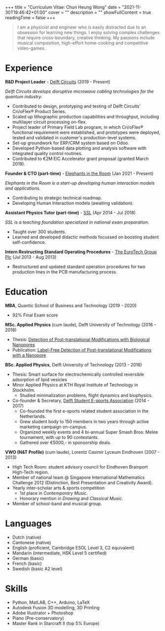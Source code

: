 +++
title = "Curriculum Vitae: Chun Heung Wong" 
date = "2021-11-30T19:46:42+01:00"
cover = ""
description = "" 
showFullContent = true
readingTime = false 
+++

> I am a physicist and engineer who is easily distracted due to an obsession for learning new things. I enjoy solving complex challenges that require cross-boundary, creative thinking. My passions include musical composition, high-effort home-cooking and competitive video-games.

# Experience
**R&D Project Leader** - [Delft Circuits](https://delft-circuits.com/) (2019 - Present)

*Delft Circuits develops disruptive microwave cabling technologies for the quantum industry.*
- Contributed to design, prototyping and testing of Delft Circuits' Cri/oFlex® Product Series.
- Scaled up lithographic production capabilities and throughput, including multilayer circuit processing on-flex.
- Project leader of Primary Field Lab program, in which Cri/oFlex® functional requirement were established, and prototypes were deployed, tested and validated in customer's production-level systems.
- Set-up groundwork for ERP/CRM system based on Odoo.
- Developed Python-based data plotting and analysis software with integrated quality control routines.
- Contributed to €2M EIC Accelerator grant proposal (granted March 2019).

**Founder & CTO (part-time)** - [Elephants in the Room](https://elephantsintheroom.co/) (Jan 2021 - Present)

*Elephants in the Room is a start-up developing human interaction models and applications.*
- Contributing to strategic technical roadmap.
- Developing Human Interaction models (awaiting validation).

**Assistant Physics Tutor (part-time)** - [SSL](https://www.sslleiden.nl/) (Apr 2014 - Jul 2018)

*SSL is a teaching foundation specialized in national exam preparation.*
- Taught over 300 students.
- Learned and developed didactic methods focussed on boosting student self-confidence.

**Intern Restructing Standard Operating Procedures** - [The EuroTech Group Plc](https://www.eurotech-group.co.uk/eurotech/) (Jul 2013 - Aug 2013)
- Restructured and updated standard operation procedures for two production lines in the PCB manufacturing process.

# Education
**MBA**, Quantic School of Business and Technology (2019 - 2020)
- 92% Final Exam score

**MSc. Applied Physics** (cum laude), Delft University of Technology (2016 - 2018)
- Thesis: [Detection of Post-translational Modifications with Biological Nanopores](/projects/post-translational-modifications)
- Publication: [Label-Free Detection of Post-translational Modifications with a Nanopore](https://pubs.acs.org/doi/10.1021/acs.nanolett.9b03134)

**BSc. Applied Physics**, Delft University of Technology (2013 - 2016)
- Thesis: Smart surface for electrochemically controlled reversible adsorption of lipid vesicles
- Minor Applied Physics at KTH Royal Institute of Technology in Stockholm.
    - Studied minimalization problems, flight dynamics and biophysics.
- Co-founder & Secretary, [Delft Student E-sports Association](https://esportsdelft.nl/) (2014 - 2017)
    - Co-founded the first e-sports related student association in the Netherlands.
    - Grew student body to 150 members in two years through active marketing campaign on-campus.
    - Organized weekly events and 4 bi-annual Super Smash Bros: Melee tournament, with up to 90 contestants. 
    - Gathered over €5000,- in sponsorship deals.
    
**VWO (N&T Profile)** (cum laude), Lorentz Casimir Lyceum Eindhoven (2007 - 2013)
- High Tech Room: student advisory council for Eindhoven Brainport High-Tech region. 
- Member of national team @ Singapore International Mathematics Challenge 2012 (Distinction, Best Presentation and Creativity Award).
- Yearly inter-scholar arts & sports competition
    - 1st place in *Contemporary Music*.
    - Honorary mention in *Drawing* and *Classical Music*.
- Member of school-band and musical group.

# Languages
- Dutch (native)
- Cantonese (native)
- English (proficient, Cambridge ESOL Level 3, C2 equivalent)
- Mandarin (intermediate, HSK Level 5 certified)
- German (basic)
- French (basic)
- Swedish (basic A2 level)

# Skills
- Python, MatLAB, C++, Arduino, LaTeX
- Autodesk Fusion 3D modelling, 3D Printing
- Adobe Illustrator + Photoshop
- Piano (Pre-conservatory)
- Master Rank in Starcraft II (top 5% Europe)
